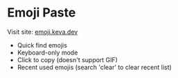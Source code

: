 # Emoji Paste

Visit site: [emoji.keva.dev](https://emoji.keva.dev)

- Quick find emojis
- Keyboard-only mode
- Click to copy (doesn't support GIF)
- Recent used emojis (search 'clear' to clear recent list)
